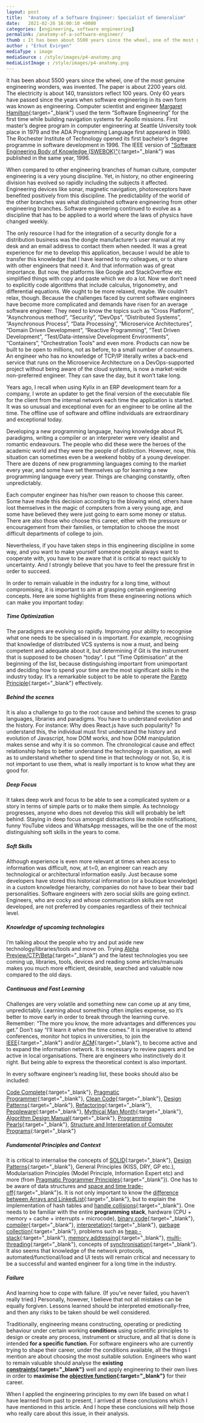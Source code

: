 ```yaml
---
layout: post
title:  "Anatomy of a Software Engineer: Specialist of Generalism"
date:   2021-02-26 16:00:10 +0000
categories: [engineering, software engineering]
permalink: /anatomy-of-a-software-engineer/
thumb : It has been about 5500 years since the wheel, one of the most genuine engineering wonders, was invented. The paper is about 2200 years old. The electricity is about 140, transistors ..
author : "Erkut Evirgen"
mediaType : image
mediaSource : /style/images/p4-anatomy.png
mediaListImage : /style/images/p4-anatomy.png
---
```

It has been about 5500 years since the wheel, one of the most genuine engineering wonders, was invented. The paper is about 2200 years old. The electricity is about 140, transistors reflect 100 years. Only 60 years have passed since the years when software engineering in its own form was known as engineering. Computer scientist and engineer [Margaret Hamilton](https://en.wikipedia.org/wiki/Margaret_Hamilton_(software_engineer)){:target="_blank"} used the term “Software Engineering” for the first time while building navigation systems for Apollo missions. First master’s degree program in computer engineering at Seattle University took place in 1979 and the ADA Programming Language first appeared in 1980. The Rochester Institute of Technology opened its first bachelor’s degree programme in software development in 1996. The IEEE version of ["Software Engineering Body of Knowledge (SWEBOK)"](https://cs.fit.edu/~kgallagher/Schtick/Serious/SWEBOKv3.pdf){:target="_blank"} was published in the same year, 1996.

When compared to other engineering branches of human culture, computer engineering is a very young discipline. Yet, in history, no other engineering division has evolved so rapidly including the subjects it affected. Engineering devices like sonar, magnetic navigation, photoreceptors have benefited positively from this discipline. The predictability of the world of the other branches was what distinguished software engineering from other engineering branches. Software engineering continued to evolve as a discipline that has to be applied to a world where the laws of physics have changed weekly.

The only resource I had for the integration of a security dongle for a distribution business was the dongle manufacturer’s user manual at my desk and an email address to contact them when needed. It was a great experience for me to develop this application, because I would be able to transfer this knowledge that I have learned to my colleagues, or to share with other engineers that need it. And that information was of great importance. But now, the platforms like Google and StackOverflow etc simplified things with copy and paste which we do a lot. Now we don’t need to explicitly code algorithms that include calculus, trigonometry, and differential equations. We ought to be more relaxed, maybe. We couldn’t relax, though. Because the challenges faced by current software engineers have become more complicated and demands have risen for an average software engineer. They need to know the topics such as “Cross Platform”, “Asynchronous method”, “Security”, “DevOps”, “Distributed Systems”, “Asynchronous Process”, “Data Processing”, “Microservice Architectures”, “Domain Driven Development”, “Reactive Programming”, “Test Driven Development”, “Test/Data-intensive Development Environments”, “Containers”, “Orchestration Tools” and even more. Products can now be built to be open to millions, not as before, to a small number of consumers. An engineer who has no knowledge of TCP/IP literally writes a back-end service that runs on the Microservice Architecture on a DevOps-supported project without being aware of the cloud systems, is now a market-wide non-preferred engineer. They can save the day, but it won’t take long.

Years ago, I recall when using Kylix in an ERP development team for a company, I wrote an updater to get the final version of the executable file for the client from the internal network each time the application is started. It was so unusual and exceptional even for an engineer to be online all the time. The offline use of software and offline individuals are extraordinary and exceptional today.

Developing a new programming language, having knowledge about PL paradigms, writing a compiler or an interpreter were very idealist and romantic endeavours. The people who did these were the heroes of the academic world and they were the people of distinction. However, now, this situation can sometimes even be a weekend hobby of a young developer. There are dozens of new programming languages coming to the market every year, and some have set themselves up for learning a new programming language every year.
Things are changing constantly, often unpredictably.

Each computer engineer has his/her own reason to choose this career. Some have made this decision according to the blowing wind, others have lost themselves in the magic of computers from a very young age, and some have believed they were just going to earn some money or status. There are also those who choose this career, either with the pressure or encouragement from their families, or temptation to choose the most difficult departments of college to join.

Nevertheless, if you have taken steps in this engineering discipline in some way, and you want to make yourself someone people always want to cooperate with, you have to be aware that it is critical to react quickly to uncertainty. And I strongly believe that you have to feel the pressure first in order to succeed.

In order to remain valuable in the industry for a long time, without compromising, it is important to aim at grasping certain engineering concepts. Here are some highlights from these engineering notions which can make you important today:

##### Time Optimization

The paradigms are evolving so rapidly. Improving your ability to recognise what one needs to be specialised in is important. For example, recognising that knowledge of distributed VCS systems is now a must, and being competent and adequate about it, but determining if Git is the instrument that is supposed to be chosen “today”. 
I put “Time Optimisation” at the beginning of the list, because distinguishing important from unimportant and deciding how to spend your time are the most significant skills in the industry today. It’s a remarkable subject to be able to operate the [Pareto Principle](https://en.wikipedia.org/wiki/Pareto_principle){:target="_blank"} effectively.

##### Behind the scenes

It is also a challenge to go to the root cause and behind the scenes to grasp languages, libraries and paradigms. You have to understand evolution and the history. For instance: Why does React.js have such popularity? To understand this, the individual must first understand the history and evolution of Javascript, how DOM works, and how DOM manipulation makes sense and why it is so common. The chronological cause and effect relationship helps to better understand the technology in question, as well as to understand whether to spend time in that technology or not. So, it is not important to use them, what is really important is to know what they are good for.

##### Deep Focus

It takes deep work and focus to be able to see a complicated system or a story in terms of simple parts or to make them simple. As technology progresses, anyone who does not develop this skill will probably be left behind. Staying in deep focus amongst distractions like mobile notifications, funny YouTube videos and WhatsApp messages, will be the one of the most distinguishing soft skills in the years to come.

##### Soft Skills

Although experience is even more relevant at times when access to information was difficult, now, at t=0, an engineer can reach any technological or architectural information easily. Just because some developers have stored this historical information (or a boutique knowledge) in a custom knowledge hierarchy, companies do not have to bear their bad personalities. Software engineers with zero social skills are going extinct. Engineers, who are cocky and whose communication skills are not developed, are not preferred by companies regardless of their technical level.

##### Knowledge of upcoming technologies

I’m talking about the people who try and put aside new technology/libraries/tools and move on. Trying [Alpha Preview/CTP/Beta](https://stackoverflow.com/a/736475){:target="_blank"} and the latest technologies you see coming up, libraries, tools, devices and reading some articles/manuals makes you much more efficient, desirable, searched and valuable now compared to the old days.

##### Continuous and Fast Learning

Challenges are very volatile and something new can come up at any time, unpredictably. Learning about something often implies expense, so it’s better to move early in order to break through the learning curve. Remember: “The more you know, the more advantages and differences you get.” Don’t say “I’ll learn it when the time comes.” It is imperative to attend conferences, monitor hot topics in universities, to join the [IEEE](https://www.ieee.org/){:target="_blank"}  and/or [ACM](https://www.acm.org/){:target="_blank"}, to become active and to expand the information network. It is necessary to review papers and be active in local organisations. There are engineers who instinctively do it right. But being able to express the theoretical context is also important.

In every software engineer’s reading list, these books should also be included:

[Code Complete](https://www.amazon.co.uk/Code-Complete-Practical-Handbook-Construction/dp/0735619670){:target="_blank"},
[Pragmatic Programmer](https://www.amazon.co.uk/Pragmatic-Programmer-journey-mastery-Anniversary/dp/0135957052/){:target="_blank"},
[Clean Code](https://www.amazon.co.uk/Clean-Code-Handbook-Software-Craftsmanship/dp/0132350882/){:target="_blank"},
[Design Patterns](https://www.amazon.co.uk/Design-patterns-elements-reusable-object-oriented/dp/0201633612/){:target="_blank"},
[Refactoring](https://www.amazon.co.uk/Refactoring-Improving-Existing-Addison-Wesley-Technology/dp/0134757599/){:target="_blank"},
[Peopleware](https://www.amazon.co.uk/Peopleware-Productive-Projects-Teams-3rd/dp/0321934113){:target="_blank"},
[Mythical Man Month](https://www.amazon.co.uk/Mythical-Man-Month-Software-Engineering-Anniversary/dp/0201835959/){:target="_blank"},
[Algorithm Design Manual](https://www.amazon.co.uk/Algorithm-Design-Manual-Computer-Science/dp/3030542556){:target="_blank"},
[Programming Pearls](https://www.amazon.co.uk/Programming-Pearls-Joe-Bentley/dp/8177588583){:target="_blank"},
[Structure and Interpretation of Computer Programs](https://www.amazon.co.uk/Structure-Interpretation-Computer-Electrical-Engineering/dp/0262510871/){:target="_blank"}

##### Fundamental Principles and Context

It is critical to internalise the concepts of [SOLID](https://en.wikipedia.org/wiki/SOLID){:target="_blank"}, [Design Patterns](https://en.wikipedia.org/wiki/Software_design_pattern){:target="_blank"}, General Principles (KISS, DRY, GP etc.), Modularisation Principles (Model Principle, Information Expert etc)  and more (from [Pragmatic Programmer Principles](https://github.com/HugoMatilla/The-Pragmatic-Programmer){:target="_blank"}). One has to be aware of data structures and [space and time trade-off](https://en.wikipedia.org/wiki/Space%E2%80%93time_tradeoff){:target="_blank"}s. It is not only important to know the [difference between Arrays and LinkedList](https://www.geeksforgeeks.org/linked-list-vs-array/){:target="_blank"}, but to explain the implementation of hash tables and [handle collisions](https://stackoverflow.com/questions/4980757/how-do-hashtables-deal-with-collisions){:target="_blank"}. One needs to be familiar with the entire **programming stack**, hardware (CPU + memory + cache + interrupts + microcode), [binary code](https://en.wikipedia.org/wiki/Binary_code){:target="_blank"}, [compiler](https://en.wikipedia.org/wiki/Compiler){:target="_blank"}, [interpretation](https://en.wikipedia.org/wiki/Interpreter_(computing)){:target="_blank"}, [garbage collection]({:target="_blank"}){:target="_blank"}, problems such as [heap - stack](https://stackoverflow.com/questions/79923/what-and-where-are-the-stack-and-heap){:target="_blank"}, [memory addressing](https://en.wikipedia.org/wiki/Memory_address){:target="_blank"}, [multi-threading](https://en.wikipedia.org/wiki/Multithreading_(computer_architecture)){:target="_blank"}, concepts of [synchronisation](https://en.wikipedia.org/wiki/Synchronization_(computer_science)){:target="_blank"}. It also seems that knowledge of the network protocols, automated/functional/load and UI tests will remain critical and necessary to be a successful and wanted engineer for a long time in the industry.

##### Failure

And learning how to cope with failure. (If you’ve never failed, you haven’t really tried.) Personally, however, I believe that not all mistakes can be equally forgiven. Lessons learned should be interpreted emotionally-free, and then any risks to be taken should be well considered.

Traditionally, engineering means constructing, operating or predicting behaviour under certain working **conditions** using scientific principles to design or create any process, instrument or structure, and all that is done is intended **for a specific function**. For software engineers who are currently trying to shape their career, under the conditions available, all the things I mention are about choosing the most suitable solution. Engineers who want to remain valuable should analyse the **existing [constraints](https://www.arxterra.com/realistic-constraints-and-engineering-standards/#Constraint){:target="_blank"}** well and apply engineering to their own lives in order to **maximise the [objective function](https://abaqus-docs.mit.edu/2017/English/SIMACAEANLRefMap/simaanl-c-optobjectives.htm){:target="_blank"}** for their career.

When I applied the engineering principles to my own life based on what I have learned from past to present, I arrived at these conclusions which I have mentioned in this article. And I hope these conclusions will help those who really care about this issue, in their analysis.